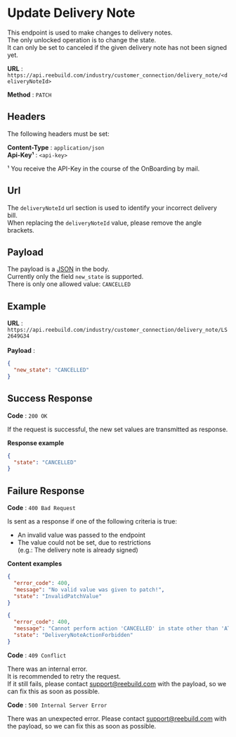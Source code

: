 # Update Delivery Note

This endpoint is used to make changes to delivery notes. <br>
The only unlocked operation is to change the state. <br>
It can only be set to canceled if the given delivery note has not been signed yet. <br>

**URL** : `https://api.reebuild.com/industry/customer_connection/delivery_note/<deliveryNoteId>`

**Method** : `PATCH`

## Headers

The following headers must be set: <br>

**Content-Type** : `application/json` <br>
**Api-Key¹** : `<api-key>`

¹ You receive the API-Key in the course of the OnBoarding by mail.

## Url

The `deliveryNoteId` url section is used to identify your incorrect delivery bill. <br>
When replacing the `deliveryNoteId` value, please remove the angle brackets.

## Payload

The payload is a [JSON](https://en.wikipedia.org/wiki/JSON) in the body. <br>
Currently only the field `new_state` is supported. <br>
There is only one allowed value: `CANCELLED` <br>

## Example

**URL** : `https://api.reebuild.com/industry/customer_connection/delivery_note/LS2649G34` <br> <br>
**Payload** :
```json
{
  "new_state": "CANCELLED"
}
```

## Success Response

**Code** : `200 OK`

If the request is successful, the new set values are transmitted as response.

**Response example**

```json
{
  "state": "CANCELLED"
}
```

## Failure Response

**Code** : `400 Bad Request`

Is sent as a response if one of the following criteria is true:
- An invalid value was passed to the endpoint
- The value could not be set, due to restrictions <br>(e.g.: The delivery note is already signed)

**Content examples**

```json
{
  "error_code": 400,
  "message": "No valid value was given to patch!",
  "state": "InvalidPatchValue"
}
```

```json
{
  "error_code": 400,
  "message": "Cannot perform action 'CANCELLED' in state other than 'AT_PICKUP' | Current state: 'IN_DELIVERY'!!",
  "state": "DeliveryNoteActionForbidden"
}
```

**Code** : `409 Conflict`

There was an internal error. <br>
It is recommended to retry the request. <br>
If it still fails, please contact support@reebuild.com with the payload, so we can fix this as soon as possible. <br>

**Code** : `500 Internal Server Error`

There was an unexpected error. Please contact support@reebuild.com with the payload, so we can fix this as soon as possible.
